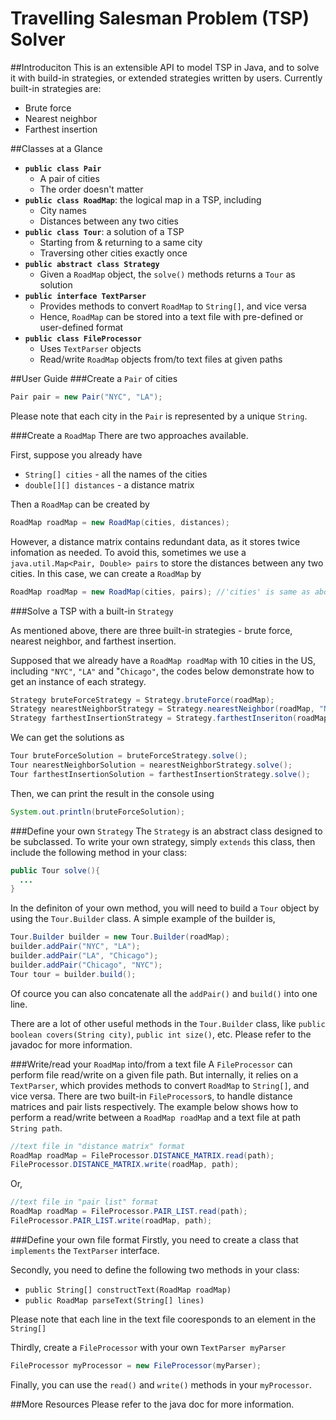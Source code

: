 # Travelling Salesman Problem (TSP) Solver
##Introduciton
This is an extensible API to model TSP in Java, and to solve it with build-in strategies, or extended strategies written by users. Currently built-in strategies are:

* Brute force
* Nearest neighbor
* Farthest insertion

##Classes at a Glance

* **`public class Pair`**
  - A pair of cities
  - The order doesn't matter
* **`public class RoadMap`**: the logical map in a TSP, including
  - City names 
  - Distances between any two cities
* **`public class Tour`**: a solution of a TSP
  - Starting from & returning to a same city
  - Traversing other cities exactly once
* **`public abstract class Strategy`**
  - Given a `RoadMap` object, the `solve()` methods returns a `Tour` as solution
* **`public interface TextParser`**
  - Provides methods to convert `RoadMap` to `String[]`, and vice versa
  - Hence, `RoadMap` can be stored into a text file with pre-defined or user-defined format
* **`public class FileProcessor`**
  - Uses `TextParser` objects
  - Read/write `RoadMap` objects from/to text files at given paths
  
##User Guide
###Create a `Pair` of cities

```java
Pair pair = new Pair("NYC", "LA");
```

Please note that each city in the `Pair` is represented by a unique `String`.

###Create a `RoadMap`
There are two approaches available. 

First, suppose you already have
* `String[] cities` - all the  names of the cities
* `double[][] distances` - a distance matrix

Then a `RoadMap` can be created by

```java
RoadMap roadMap = new RoadMap(cities, distances);
```

However, a distance matrix contains redundant data, as it stores twice infomation as needed. To avoid this, sometimes we use a `java.util.Map<Pair, Double> pairs` to store the distances between any two cities. In this case, we can create a `RoadMap` by

```java
RoadMap roadMap = new RoadMap(cities, pairs); //'cities' is same as above
```

###Solve a TSP with a built-in `Strategy`

As mentioned above, there are three built-in strategies - brute force, nearest neighbor, and farthest insertion. 

Supposed that we already have a `RoadMap roadMap` with 10 cities in the US, including `"NYC"`, `"LA"` and "`Chicago"`, the codes below demonstrate how to get an instance of each strategy.

```java
Strategy bruteForceStrategy = Strategy.bruteForce(roadMap);
Strategy nearestNeighborStrategy = Strategy.nearestNeighbor(roadMap, "NYC"); //to start from NYC
Strategy farthestInsertionStrategy = Strategy.farthestInseriton(roadMap, "NYC", "LA", "Chicago"); //to start with a triangle
```

We can get the solutions as

```java
Tour bruteForceSolution = bruteForceStrategy.solve();
Tour nearestNeighborSolution = nearestNeighborStrategy.solve();
Tour farthestInsertionSolution = farthestInsertionStrategy.solve();
```

Then, we can print the result in the console using

```java
System.out.println(bruteForceSolution);
```

###Define your own `Strategy`
The `Strategy` is an abstract class designed to be subclassed. To write your own strategy, simply `extends` this class, then include the following method in your class:

```java
public Tour solve(){
  ...
}
```

In the definiton of your own method, you will need to build a `Tour` object by using the `Tour.Builder` class. A simple example of the builder is,

```java
Tour.Builder builder = new Tour.Builder(roadMap);
builder.addPair("NYC", "LA");
builder.addPair("LA", "Chicago");
builder.addPair("Chicago", "NYC");
Tour tour = builder.build();
```

Of cource you can also concatenate all the `addPair()` and `build()` into one line.

There are a lot of other useful methods in the `Tour.Builder` class, like `public boolean covers(String city)`, `public int size()`, etc. Please refer to the javadoc for more information.

###Write/read your `RoadMap` into/from a text file
A `FileProcessor` can perform file read/write on a given file path. But internally, it relies on a `TextParser`, which provides methods to convert `RoadMap` to `String[]`, and vice versa. There are two built-in `FileProcessor`s, to handle distance matrices and pair lists respectively. The example below shows how to perform a read/write between a `RoadMap roadMap` and a text file at path `String path`.

```java
//text file in "distance matrix" format
RoadMap roadMap = FileProcessor.DISTANCE_MATRIX.read(path);
FileProcessor.DISTANCE_MATRIX.write(roadMap, path);
```
Or, 

```java
//text file in "pair list" format
RoadMap roadMap = FileProcessor.PAIR_LIST.read(path);
FileProcessor.PAIR_LIST.write(roadMap, path);
```

###Define your own file format
Firstly, you need to create a class that `implements` the `TextParser` interface.

Secondly, you need to define the following two methods in your class:

* `public String[] constructText(RoadMap roadMap)`
* `public RoadMap parseText(String[] lines)`

Please note that each line in the text file cooresponds to an element in the `String[]`

Thirdly, create a `FileProcessor` with your own `TextParser myParser`

```java
FileProcessor myProcessor = new FileProcessor(myParser);
```

Finally, you can use the `read()` and `write()` methods in your `myProcessor`.

##More Resources
Please refer to the java doc for more information.
